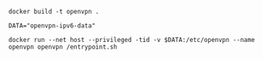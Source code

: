 

```
docker build -t openvpn .
```

```
DATA="openvpn-ipv6-data"
```

```
docker run --net host --privileged -tid -v $DATA:/etc/openvpn --name openvpn openvpn /entrypoint.sh
```